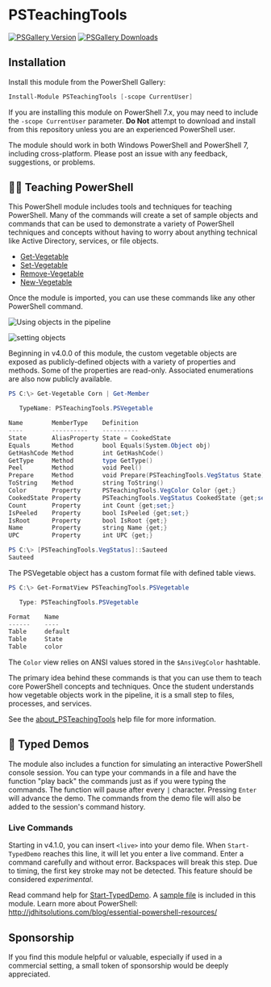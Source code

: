 # PSTeachingTools

[![PSGallery Version](https://img.shields.io/powershellgallery/v/PSTeachingTools.png?style=for-the-badge&label=PowerShell%20Gallery)](https://www.powershellgallery.com/packages/PSTeachingTools/) [![PSGallery Downloads](https://img.shields.io/powershellgallery/dt/PSTeachingTools.png?style=for-the-badge&label=Downloads)](https://www.powershellgallery.com/packages/PSTeachingTools/)

## Installation

Install this module from the PowerShell Gallery:

```powershell
Install-Module PSTeachingTools [-scope CurrentUser]
```

If you are installing this module on PowerShell 7.x, you may need to include the `-scope CurrentUser` parameter. __Do Not__ attempt to download and install from this repository unless you are an experienced PowerShell user.

The module should work in both Windows PowerShell and PowerShell 7, including cross-platform. Please post an issue with any feedback, suggestions, or problems.

## :teacher: Teaching PowerShell

This PowerShell module includes tools and techniques for teaching PowerShell. Many of the commands will create a set of sample objects and commands that can be used to demonstrate a variety of PowerShell techniques and concepts without having to worry about anything technical like Active Directory, services, or file objects.

- [Get-Vegetable](docs/Get-Vegetable.md)
- [Set-Vegetable](docs/Set-Vegetable.md)
- [Remove-Vegetable](docs/Remove-Vegetable.md)
- [New-Vegetable](docs/New-Vegetable.md)

Once the module is imported, you can use these commands like any other PowerShell command.

![Using objects in the pipeline](assets/get-vegetable.jpg)

![setting objects](assets/set-vegetable.jpg)

Beginning in v4.0.0 of this module, the custom vegetable objects are exposed as publicly-defined objects with a variety of properties and methods. Some of the properties are read-only. Associated enumerations are also now publicly available.

```powershell
PS C:\> Get-Vegetable Corn | Get-Member

   TypeName: PSTeachingTools.PSVegetable

Name        MemberType    Definition
----        ----------    ----------
State       AliasProperty State = CookedState
Equals      Method        bool Equals(System.Object obj)
GetHashCode Method        int GetHashCode()
GetType     Method        type GetType()
Peel        Method        void Peel()
Prepare     Method        void Prepare(PSTeachingTools.VegStatus State)
ToString    Method        string ToString()
Color       Property      PSTeachingTools.VegColor Color {get;}
CookedState Property      PSTeachingTools.VegStatus CookedState {get;set;}
Count       Property      int Count {get;set;}
IsPeeled    Property      bool IsPeeled {get;set;}
IsRoot      Property      bool IsRoot {get;}
Name        Property      string Name {get;}
UPC         Property      int UPC {get;}

PS C:\> [PSTeachingTools.VegStatus]::Sauteed
Sauteed
```

The PSVegetable object has a custom format file with defined table views.

```powershell
PS C:\> Get-FormatView PSTeachingTools.PSVegetable

   Type: PSTeachingTools.PSVegetable

Format    Name
------    ----
Table     default
Table     State
Table     color
```

The `Color` view relies on ANSI values stored in the `$AnsiVegColor` hashtable.

The primary idea behind these commands is that you can use them to teach core PowerShell concepts and techniques. Once the student understands how vegetable objects work in the pipeline, it is a small step to files, processes, and services.

See the [about_PSTeachingTools](docs/about_PSTeachingTools.md) help file for more information.

## :robot: Typed Demos

The module also includes a function for simulating an interactive PowerShell console session. You can type your commands in a file and have the function "play back" the commands just as if you were typing the commands. The function will pause after every `|` character. Pressing `Enter` will advance the demo. The commands from the demo file will also be added to the session's command history.

### Live Commands

Starting in v4.1.0, you can insert `<live>` into your demo file. When `Start-TypedDemo` reaches this line, it will let you enter a live command. Enter a command carefully and without error. Backspaces will break this step. Due to timing, the first key stroke may not be detected. This feature should be considered *experimental*.

Read command help for [Start-TypedDemo](docs/Start-TypedDemo.md). A [sample file](samples/sampledemo.txt) is included in this module.
Learn more about PowerShell: http://jdhitsolutions.com/blog/essential-powershell-resources/

## Sponsorship

If you find this module helpful or valuable, especially if used in a commercial setting, a small token of sponsorship would be deeply appreciated.
